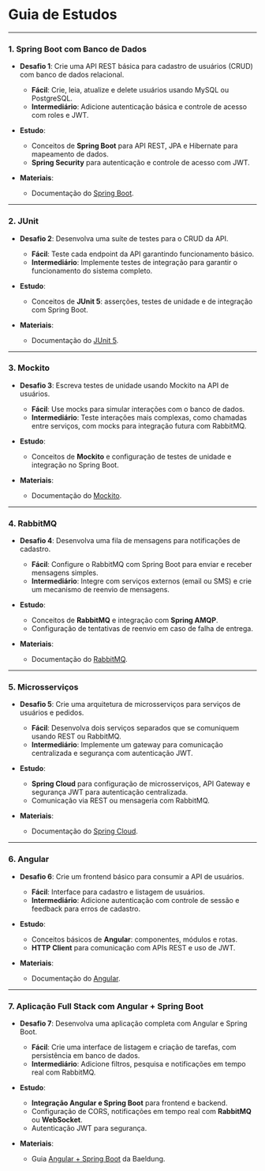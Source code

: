 # Guia de Estudos

---

### 1. **Spring Boot com Banco de Dados**

   - **Desafio 1**: Crie uma API REST básica para cadastro de usuários (CRUD) com banco de dados relacional.
     - **Fácil**: Crie, leia, atualize e delete usuários usando MySQL ou PostgreSQL.
     - **Intermediário**: Adicione autenticação básica e controle de acesso com roles e JWT.

   - **Estudo**:
     - Conceitos de **Spring Boot** para API REST, JPA e Hibernate para mapeamento de dados.
     - **Spring Security** para autenticação e controle de acesso com JWT.

   - **Materiais**:
     - Documentação do [Spring Boot](https://docs.spring.io/spring-boot/docs/current/reference/html/).
---

### 2. **JUnit**

   - **Desafio 2**: Desenvolva uma suíte de testes para o CRUD da API.
     - **Fácil**: Teste cada endpoint da API garantindo funcionamento básico.
     - **Intermediário**: Implemente testes de integração para garantir o funcionamento do sistema completo.

   - **Estudo**:
     - Conceitos de **JUnit 5**: asserções, testes de unidade e de integração com Spring Boot.

   - **Materiais**:
     - Documentação do [JUnit 5](https://junit.org/junit5/docs/current/user-guide/).

---

### 3. **Mockito**

   - **Desafio 3**: Escreva testes de unidade usando Mockito na API de usuários.
     - **Fácil**: Use mocks para simular interações com o banco de dados.
     - **Intermediário**: Teste interações mais complexas, como chamadas entre serviços, com mocks para integração futura com RabbitMQ.

   - **Estudo**:
     - Conceitos de **Mockito** e configuração de testes de unidade e integração no Spring Boot.

   - **Materiais**:
     - Documentação do [Mockito](https://site.mockito.org/).

---

### 4. **RabbitMQ**

   - **Desafio 4**: Desenvolva uma fila de mensagens para notificações de cadastro.
     - **Fácil**: Configure o RabbitMQ com Spring Boot para enviar e receber mensagens simples.
     - **Intermediário**: Integre com serviços externos (email ou SMS) e crie um mecanismo de reenvio de mensagens.

   - **Estudo**:
     - Conceitos de **RabbitMQ** e integração com **Spring AMQP**.
     - Configuração de tentativas de reenvio em caso de falha de entrega.

   - **Materiais**:
     - Documentação do [RabbitMQ](https://www.rabbitmq.com/documentation.html).

---

### 5. **Microsserviços**

   - **Desafio 5**: Crie uma arquitetura de microsserviços para serviços de usuários e pedidos.
     - **Fácil**: Desenvolva dois serviços separados que se comuniquem usando REST ou RabbitMQ.
     - **Intermediário**: Implemente um gateway para comunicação centralizada e segurança com autenticação JWT.

   - **Estudo**:
     - **Spring Cloud** para configuração de microsserviços, API Gateway e segurança JWT para autenticação centralizada.
     - Comunicação via REST ou mensageria com RabbitMQ.

   - **Materiais**:
     - Documentação do [Spring Cloud](https://spring.io/projects/spring-cloud).

---

### 6. **Angular**

   - **Desafio 6**: Crie um frontend básico para consumir a API de usuários.
     - **Fácil**: Interface para cadastro e listagem de usuários.
     - **Intermediário**: Adicione autenticação com controle de sessão e feedback para erros de cadastro.

   - **Estudo**:
     - Conceitos básicos de **Angular**: componentes, módulos e rotas.
     - **HTTP Client** para comunicação com APIs REST e uso de JWT.

   - **Materiais**:
     - Documentação do [Angular](https://angular.io/docs).

---

### 7. **Aplicação Full Stack com Angular + Spring Boot**

   - **Desafio 7**: Desenvolva uma aplicação completa com Angular e Spring Boot.
     - **Fácil**: Crie uma interface de listagem e criação de tarefas, com persistência em banco de dados.
     - **Intermediário**: Adicione filtros, pesquisa e notificações em tempo real com RabbitMQ.

   - **Estudo**:
     - **Integração Angular e Spring Boot** para frontend e backend.
     - Configuração de CORS, notificações em tempo real com **RabbitMQ** ou **WebSocket**.
     - Autenticação JWT para segurança.

   - **Materiais**:
     - Guia [Angular + Spring Boot](https://www.baeldung.com/spring-boot-angular-web) da Baeldung.
